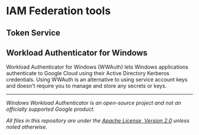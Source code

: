 # IAM Federation tools

## Token Service

## Workload Authenticator for Windows

Workload Authenticator for Windows (WWAuth) lets Windows applications authenticate to Google Cloud using their 
Active Directory Kerberos credentials. Using WWAuth is an alternative to using service account keys
and doesn't require you to manage and store any secrets or keys.


--- 

_Windows Workload Authenticator is an open-source project and not an officially supported Google product._

_All files in this repository are under the
[Apache License, Version 2.0](LICENSE.txt) unless noted otherwise._

